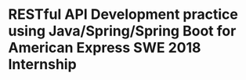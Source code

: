 # RESTful API Development practice using Java/Spring/Spring Boot for American Express SWE 2018 Internship

